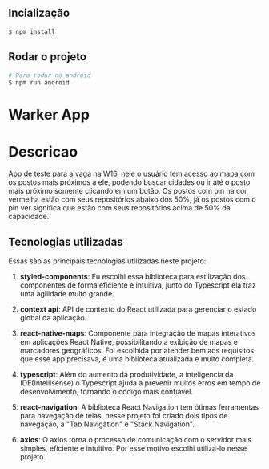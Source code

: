 ## Incialização
```bash
$ npm install
```

## Rodar o projeto
```bash
# Para rodar no android
$ npm run android
```

# Warker App 

# Descricao
App de teste para a vaga na W16, nele o usuário tem acesso ao mapa com os postos mais próximos a ele, podendo buscar cidades ou ir até o posto mais próximo somente clicando em um botão.
Os postos com pin na cor vermelha estão com seus repositórios abaixo dos 50%, já os postos com o pin ver significa que estão com seus repositórios acima de 50% da capacidade.
## Tecnologias utilizadas

Essas são as principais tecnologias utilizadas neste projeto:

1. **styled-components**: Eu escolhi essa biblioteca para estilização dos componentes de forma eficiente e intuitiva, junto do Typescript ela traz uma agilidade muito grande. 

2. **context api**: API de contexto do React utilizada para gerenciar o estado global da aplicação.

3. **react-native-maps**: Componente para integração de mapas interativos em aplicações React Native, possibilitando a exibição de mapas e marcadores geográficos. Foi escolhida por atender bem aos requisitos que esse app precisava, é uma biblioteca atualizada e muito completa.

4. **typescript**: Além do aumento da produtividade, a inteligencia da IDE(Intellisense) o Typescript ajuda a prevenir muitos erros em 
tempo de desenvolvimento, tornando o código mais confiável.

5. **react-navigation**: A biblioteca React Navigation tem ótimas ferramentas para navegação de telas, nesse projeto foi criado dois tipos de navegação, a "Tab Navigation" e "Stack Navigation".

6. **axios**: O axios torna o processo de comunicação com o servidor mais simples, eficiente e intuitivo. Por esse motivo escolhi utiliza-lo nesse projeto.